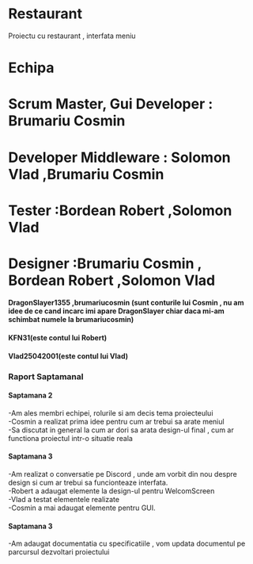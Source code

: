 # Restaurant

Proiectu cu restaurant , interfata meniu

# Echipa

  # Scrum Master, Gui Developer : Brumariu Cosmin
  # Developer Middleware : Solomon Vlad ,Brumariu Cosmin
  # Tester :Bordean Robert ,Solomon Vlad
  # Designer :Brumariu Cosmin , Bordean Robert ,Solomon Vlad
  #### DragonSlayer1355 ,brumariucosmin (sunt conturile lui Cosmin , nu am idee de ce cand incarc imi apare DragonSlayer chiar daca mi-am schimbat numele la brumariucosmin)
  #### KFN31(este contul lui Robert)
  #### Vlad25042001(este contul lui Vlad)
### Raport Saptamanal

#### Saptamana 2

  -Am ales membri echipei, rolurile si am decis tema proiecteului <br>
  -Cosmin a realizat prima idee pentru cum ar trebui sa arate meniul <br>
  -Sa discutat in general la cum ar dori sa arata design-ul final , cum ar functiona proiectul intr-o situatie reala

#### Saptamana 3

  -Am realizat o conversatie pe Discord , unde am vorbit din nou despre design si cum ar trebui sa funcionteaze interfata. <br>
  -Robert a adaugat elemente la design-ul pentru WelcomScreen <br>
  -Vlad a testat elementele realizate <br>
  -Cosmin a mai adaugat elemente pentru GUI. 

#### Saptamana 3
  -Am adaugat documentatia cu specificatiile , vom updata documentul pe parcursul dezvoltari proiectului

  

